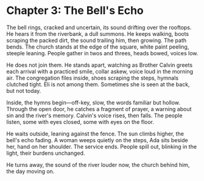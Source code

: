 # Chapter 3: The Bell's Echo

The bell rings, cracked and uncertain, its sound drifting over the rooftops. He hears it from the riverbank, a dull summons. He keeps walking, boots scraping the packed dirt, the sound trailing him, then growing. The path bends. The church stands at the edge of the square, white paint peeling, steeple leaning. People gather in twos and threes, heads bowed, voices low.

He does not join them. He stands apart, watching as Brother Calvin greets each arrival with a practiced smile, collar askew, voice loud in the morning air. The congregation files inside, shoes scraping the steps, hymnals clutched tight. Eli is not among them. Sometimes she is seen at the back, but not today.

Inside, the hymns begin—off-key, slow, the words familiar but hollow. Through the open door, he catches a fragment of prayer, a warning about sin and the river's memory. Calvin's voice rises, then falls. The people listen, some with eyes closed, some with eyes on the floor.

He waits outside, leaning against the fence. The sun climbs higher, the bell's echo fading. A woman weeps quietly on the steps, Ada sits beside her, hand on her shoulder. The service ends. People spill out, blinking in the light, their burdens unchanged.

He turns away, the sound of the river louder now, the church behind him, the day moving on. 